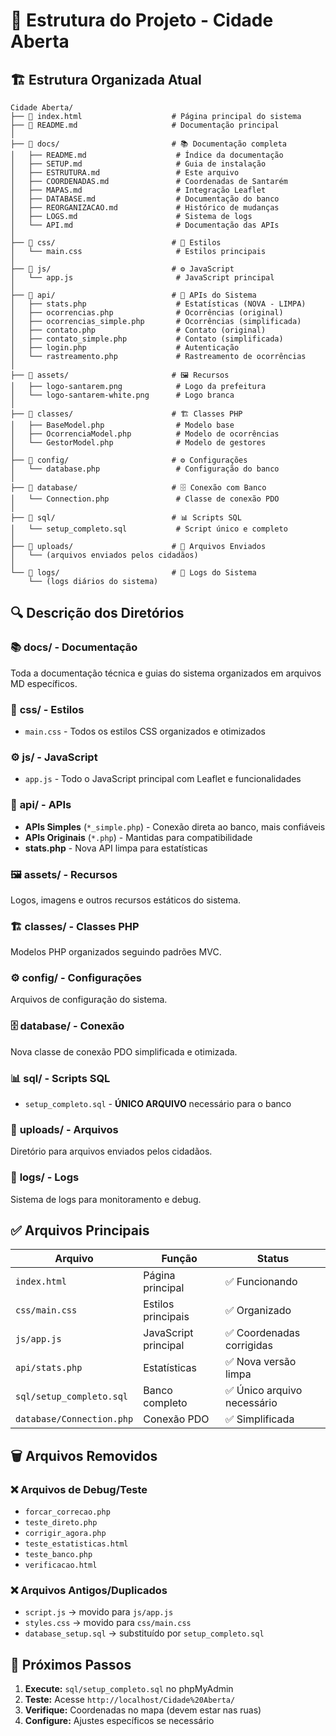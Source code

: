 # 📁 Estrutura do Projeto - Cidade Aberta

## 🏗️ **Estrutura Organizada Atual**

```
Cidade Aberta/
├── 📄 index.html                    # Página principal do sistema
├── 📄 README.md                     # Documentação principal
│
├── 📁 docs/                         # 📚 Documentação completa
│   ├── README.md                    # Índice da documentação
│   ├── SETUP.md                     # Guia de instalação
│   ├── ESTRUTURA.md                 # Este arquivo
│   ├── COORDENADAS.md               # Coordenadas de Santarém
│   ├── MAPAS.md                     # Integração Leaflet
│   ├── DATABASE.md                  # Documentação do banco
│   ├── REORGANIZACAO.md             # Histórico de mudanças
│   ├── LOGS.md                      # Sistema de logs
│   └── API.md                       # Documentação das APIs
│
├── 📁 css/                          # 🎨 Estilos
│   └── main.css                     # Estilos principais
│
├── 📁 js/                           # ⚙️ JavaScript
│   └── app.js                       # JavaScript principal
│
├── 📁 api/                          # 🔌 APIs do Sistema
│   ├── stats.php                    # Estatísticas (NOVA - LIMPA)
│   ├── ocorrencias.php              # Ocorrências (original)
│   ├── ocorrencias_simple.php       # Ocorrências (simplificada)
│   ├── contato.php                  # Contato (original)
│   ├── contato_simple.php           # Contato (simplificada)
│   ├── login.php                    # Autenticação
│   └── rastreamento.php             # Rastreamento de ocorrências
│
├── 📁 assets/                       # 🖼️ Recursos
│   ├── logo-santarem.png            # Logo da prefeitura
│   └── logo-santarem-white.png      # Logo branca
│
├── 📁 classes/                      # 🏗️ Classes PHP
│   ├── BaseModel.php                # Modelo base
│   ├── OcorrenciaModel.php          # Modelo de ocorrências
│   └── GestorModel.php              # Modelo de gestores
│
├── 📁 config/                       # ⚙️ Configurações
│   └── database.php                 # Configuração do banco
│
├── 📁 database/                     # 🗄️ Conexão com Banco
│   └── Connection.php               # Classe de conexão PDO
│
├── 📁 sql/                          # 📊 Scripts SQL
│   └── setup_completo.sql           # Script único e completo
│
├── 📁 uploads/                      # 📎 Arquivos Enviados
│   └── (arquivos enviados pelos cidadãos)
│
└── 📁 logs/                         # 📝 Logs do Sistema
    └── (logs diários do sistema)
```

## 🔍 **Descrição dos Diretórios**

### 📚 **docs/** - Documentação
Toda a documentação técnica e guias do sistema organizados em arquivos MD específicos.

### 🎨 **css/** - Estilos
- `main.css` - Todos os estilos CSS organizados e otimizados

### ⚙️ **js/** - JavaScript
- `app.js` - Todo o JavaScript principal com Leaflet e funcionalidades

### 🔌 **api/** - APIs
- **APIs Simples** (`*_simple.php`) - Conexão direta ao banco, mais confiáveis
- **APIs Originais** (`*.php`) - Mantidas para compatibilidade
- **stats.php** - Nova API limpa para estatísticas

### 🖼️ **assets/** - Recursos
Logos, imagens e outros recursos estáticos do sistema.

### 🏗️ **classes/** - Classes PHP
Modelos PHP organizados seguindo padrões MVC.

### ⚙️ **config/** - Configurações
Arquivos de configuração do sistema.

### 🗄️ **database/** - Conexão
Nova classe de conexão PDO simplificada e otimizada.

### 📊 **sql/** - Scripts SQL
- `setup_completo.sql` - **ÚNICO ARQUIVO** necessário para o banco

### 📎 **uploads/** - Arquivos
Diretório para arquivos enviados pelos cidadãos.

### 📝 **logs/** - Logs
Sistema de logs para monitoramento e debug.

## ✅ **Arquivos Principais**

| Arquivo | Função | Status |
|---------|--------|--------|
| `index.html` | Página principal | ✅ Funcionando |
| `css/main.css` | Estilos principais | ✅ Organizado |
| `js/app.js` | JavaScript principal | ✅ Coordenadas corrigidas |
| `api/stats.php` | Estatísticas | ✅ Nova versão limpa |
| `sql/setup_completo.sql` | Banco completo | ✅ Único arquivo necessário |
| `database/Connection.php` | Conexão PDO | ✅ Simplificada |

## 🗑️ **Arquivos Removidos**

### ❌ Arquivos de Debug/Teste
- `forcar_correcao.php`
- `teste_direto.php` 
- `corrigir_agora.php`
- `teste_estatisticas.html`
- `teste_banco.php`
- `verificacao.html`

### ❌ Arquivos Antigos/Duplicados
- `script.js` → movido para `js/app.js`
- `styles.css` → movido para `css/main.css`
- `database_setup.sql` → substituído por `setup_completo.sql`

## 🎯 **Próximos Passos**

1. **Execute:** `sql/setup_completo.sql` no phpMyAdmin
2. **Teste:** Acesse `http://localhost/Cidade%20Aberta/`
3. **Verifique:** Coordenadas no mapa (devem estar nas ruas)
4. **Configure:** Ajustes específicos se necessário